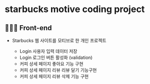 # starbucks motive coding project

## 👩🏻‍💻 Front-end 

- Starbucks 웹 사이트를 모티브로 한 개인 프로젝트

  - Login 사용자 입력 데이터 저장
  - Login 로그인 버튼 활성화 (validation)
  - 커피 상세 페이지 좋아요 기능 구현
  - 커피 상세 페이지 리뷰 리뷰 달기 기능구현
  - 커피 상세 페이지 리뷰 삭제 기능 구현
